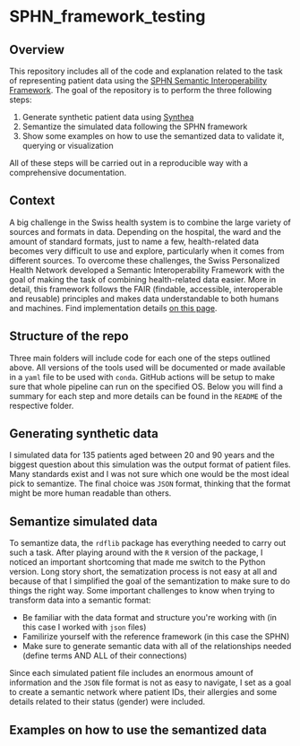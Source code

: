 # SPHN_framework_testing

## Overview

This repository includes all of the code and explanation related to the task of representing patient data using the [SPHN Semantic Interoperability Framework](https://sphn.ch/network/data-coordination-center/the-sphn-semantic-interoperability-framework/). The goal of the repository is to perform the three following steps:

 1) Generate synthetic patient data using [Synthea](https://github.com/synthetichealth/synthea)
 2) Semantize the simulated data following the SPHN framework
 3) Show some examples on how to use the semantized data to validate it, querying or visualization

All of these steps will be carried out in a reproducible way with a comprehensive documentation.

## Context

A big challenge in the Swiss health system is to combine the large variety of sources and formats in data. Depending on the hospital, the ward and the amount of standard formats, just to name a few, health-related data becomes very difficult to use and explore, particularly when it comes from different sources. To overcome these challenges, the Swiss Personalized Health Network developed a Semantic Interoperability Framework with the goal of making the task of combining health-related data easier. More in detail, this framework follows the FAIR (findable, accessible, interoperable and reusable) principles and makes data understandable to both humans and machines. Find implementation details [on this page](https://sphn.ch/network/data-coordination-center/the-sphn-semantic-interoperability-framework/).

## Structure of the repo

Three main folders will include code for each one of the steps outlined above. All versions of the tools used will be documented or made available in a `yaml` file to be used with `conda`. GitHub actions will be setup to make sure that whole pipeline can run on the specified OS. Below you will find a summary for each step and more details can be found in the `README` of the respective folder.

## Generating synthetic data

I simulated data for 135 patients aged between 20 and 90 years and the biggest question about this simulation was the output format of patient files. Many standards exist and I was not sure which one would be the most ideal pick to semantize. The final choice was `JSON` format, thinking that the format might be more human readable than others. 

## Semantize simulated data

To semantize data, the `rdflib` package has everything needed to carry out such a task. After playing around with the `R` version of the package, I noticed an important shortcoming that made me switch to the Python version. Long story short, the sematization process is not easy at all and because of that I simplified the goal of the semantization to make sure to do things the right way. Some important challenges to know when trying to transform data into a semantic format:

 - Be familiar with the data format and structure you're working with (in this case I worked with `json` files)
 - Familirize yourself with the reference framework (in this case the SPHN)
 - Make sure to generate semantic data with all of the relationships needed (define terms AND ALL of their connections)

Since each simulated patient file includes an enormous amount of information and the `JSON` file format is not as easy to navigate, I set as a goal to create a semantic network where patient IDs, their allergies and some details related to their status (gender) were included. 

## Examples on how to use the semantized data
